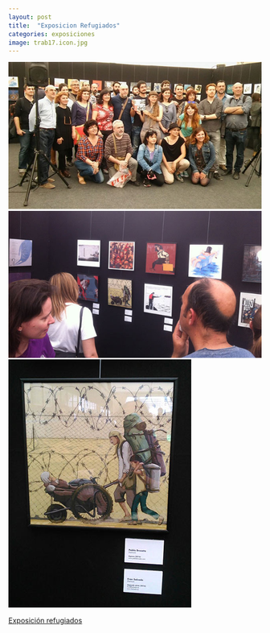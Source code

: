 ```yaml
---
layout: post
title:  "Exposicion Refugiados"
categories: exposiciones
image: trab17.icon.jpg
---
```


![imagen](/img/trab17.jpg)
![imagen](/img/trab17a.jpg)
![imagen](/img/trab17b.jpg)

<a href="https://www.facebook.com/refugioilustrado/" target="_blank">Exposición refugiados</a>
